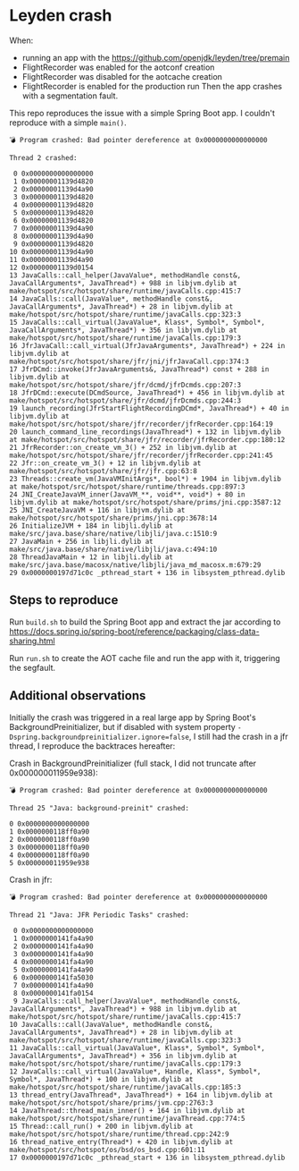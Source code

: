 # Leyden crash

When:
* running an app with the https://github.com/openjdk/leyden/tree/premain
* FlightRecorder was enabled for the aotconf creation
* FlightRecorder was disabled for the aotcache creation
* FlightRecorder is enabled for the production run
Then the app crashes with a segmentation fault.

This repo reproduces the issue with a simple Spring Boot app. I couldn't reproduce with a simple `main()`.
```
💣 Program crashed: Bad pointer dereference at 0x0000000000000000

Thread 2 crashed:

 0 0x0000000000000000
 1 0x00000001139d4820
 2 0x00000001139d4a90
 3 0x00000001139d4820
 4 0x00000001139d4820
 5 0x00000001139d4820
 6 0x00000001139d4820
 7 0x00000001139d4a90
 8 0x00000001139d4a90
 9 0x00000001139d4820
10 0x00000001139d4a90
11 0x00000001139d4a90
12 0x00000001139d0154
13 JavaCalls::call_helper(JavaValue*, methodHandle const&, JavaCallArguments*, JavaThread*) + 988 in libjvm.dylib at make/hotspot/src/hotspot/share/runtime/javaCalls.cpp:415:7
14 JavaCalls::call(JavaValue*, methodHandle const&, JavaCallArguments*, JavaThread*) + 28 in libjvm.dylib at make/hotspot/src/hotspot/share/runtime/javaCalls.cpp:323:3
15 JavaCalls::call_virtual(JavaValue*, Klass*, Symbol*, Symbol*, JavaCallArguments*, JavaThread*) + 356 in libjvm.dylib at make/hotspot/src/hotspot/share/runtime/javaCalls.cpp:179:3
16 JfrJavaCall::call_virtual(JfrJavaArguments*, JavaThread*) + 224 in libjvm.dylib at make/hotspot/src/hotspot/share/jfr/jni/jfrJavaCall.cpp:374:3
17 JfrDCmd::invoke(JfrJavaArguments&, JavaThread*) const + 288 in libjvm.dylib at make/hotspot/src/hotspot/share/jfr/dcmd/jfrDcmds.cpp:207:3
18 JfrDCmd::execute(DCmdSource, JavaThread*) + 456 in libjvm.dylib at make/hotspot/src/hotspot/share/jfr/dcmd/jfrDcmds.cpp:244:3
19 launch_recording(JfrStartFlightRecordingDCmd*, JavaThread*) + 40 in libjvm.dylib at make/hotspot/src/hotspot/share/jfr/recorder/jfrRecorder.cpp:164:19
20 launch_command_line_recordings(JavaThread*) + 132 in libjvm.dylib at make/hotspot/src/hotspot/share/jfr/recorder/jfrRecorder.cpp:180:12
21 JfrRecorder::on_create_vm_3() + 252 in libjvm.dylib at make/hotspot/src/hotspot/share/jfr/recorder/jfrRecorder.cpp:241:45
22 Jfr::on_create_vm_3() + 12 in libjvm.dylib at make/hotspot/src/hotspot/share/jfr/jfr.cpp:63:8
23 Threads::create_vm(JavaVMInitArgs*, bool*) + 1904 in libjvm.dylib at make/hotspot/src/hotspot/share/runtime/threads.cpp:897:3
24 JNI_CreateJavaVM_inner(JavaVM_**, void**, void*) + 80 in libjvm.dylib at make/hotspot/src/hotspot/share/prims/jni.cpp:3587:12
25 JNI_CreateJavaVM + 116 in libjvm.dylib at make/hotspot/src/hotspot/share/prims/jni.cpp:3678:14
26 InitializeJVM + 184 in libjli.dylib at make/src/java.base/share/native/libjli/java.c:1510:9
27 JavaMain + 256 in libjli.dylib at make/src/java.base/share/native/libjli/java.c:494:10
28 ThreadJavaMain + 12 in libjli.dylib at make/src/java.base/macosx/native/libjli/java_md_macosx.m:679:29
29 0x0000000197d71c0c _pthread_start + 136 in libsystem_pthread.dylib
```

## Steps to reproduce

Run `build.sh` to build the Spring Boot app and extract the jar according to https://docs.spring.io/spring-boot/reference/packaging/class-data-sharing.html

Run `run.sh` to create the AOT cache file and run the app with it, triggering the segfault.

## Additional observations

Initially the crash was triggered in a real large app by Spring Boot's BackgroundPreinitializer, but if disabled with system property `-Dspring.backgroundpreinitializer.ignore=false`,
I still had the crash in a jfr thread, I reproduce the backtraces hereafter:

Crash in BackgroundPreinitializer (full stack, I did not truncate after 0x000000011959e938):
```
💣 Program crashed: Bad pointer dereference at 0x0000000000000000

Thread 25 "Java: background-preinit" crashed:

0 0x0000000000000000
1 0x0000000118ff0a90
2 0x0000000118ff0a90
3 0x0000000118ff0a90
4 0x0000000118ff0a90
5 0x000000011959e938
```

Crash in jfr:
```
💣 Program crashed: Bad pointer dereference at 0x0000000000000000

Thread 21 "Java: JFR Periodic Tasks" crashed:

 0 0x0000000000000000
 1 0x0000000141fa4a90
 2 0x0000000141fa4a90
 3 0x0000000141fa4a90
 4 0x0000000141fa4a90
 5 0x0000000141fa4a90
 6 0x0000000141fa5030
 7 0x0000000141fa4a90
 8 0x0000000141fa0154
 9 JavaCalls::call_helper(JavaValue*, methodHandle const&, JavaCallArguments*, JavaThread*) + 988 in libjvm.dylib at make/hotspot/src/hotspot/share/runtime/javaCalls.cpp:415:7
10 JavaCalls::call(JavaValue*, methodHandle const&, JavaCallArguments*, JavaThread*) + 28 in libjvm.dylib at make/hotspot/src/hotspot/share/runtime/javaCalls.cpp:323:3
11 JavaCalls::call_virtual(JavaValue*, Klass*, Symbol*, Symbol*, JavaCallArguments*, JavaThread*) + 356 in libjvm.dylib at make/hotspot/src/hotspot/share/runtime/javaCalls.cpp:179:3
12 JavaCalls::call_virtual(JavaValue*, Handle, Klass*, Symbol*, Symbol*, JavaThread*) + 100 in libjvm.dylib at make/hotspot/src/hotspot/share/runtime/javaCalls.cpp:185:3
13 thread_entry(JavaThread*, JavaThread*) + 164 in libjvm.dylib at make/hotspot/src/hotspot/share/prims/jvm.cpp:2763:3
14 JavaThread::thread_main_inner() + 164 in libjvm.dylib at make/hotspot/src/hotspot/share/runtime/javaThread.cpp:774:5
15 Thread::call_run() + 200 in libjvm.dylib at make/hotspot/src/hotspot/share/runtime/thread.cpp:242:9
16 thread_native_entry(Thread*) + 420 in libjvm.dylib at make/hotspot/src/hotspot/os/bsd/os_bsd.cpp:601:11
17 0x0000000197d71c0c _pthread_start + 136 in libsystem_pthread.dylib
```

